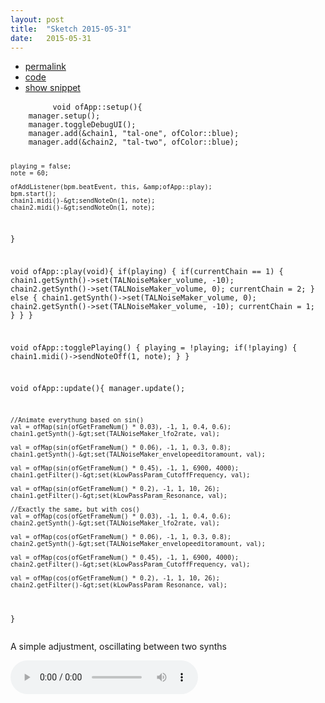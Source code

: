 ```yaml
---
layout: post
title:  "Sketch 2015-05-31"
date:   2015-05-31
---
```

<div class="code">
    <ul>
		<li><a href="{% post_url 2015-05-31-sketch %}">permalink</a></li>
		<li><a href="https://github.com/dailysketches/sketches-2015-07pre/tree/master/2015-05-31">code</a></li>
		<li><a href="#" class="snippet-button">show snippet</a></li>
	</ul>
    <pre class="snippet">
        <code class="cpp">void ofApp::setup(){
    manager.setup();
    manager.toggleDebugUI();
    manager.add(&amp;chain1, "tal-one", ofColor::blue);
    manager.add(&amp;chain2, "tal-two", ofColor::blue);

    playing = false;
    note = 60;
    
    ofAddListener(bpm.beatEvent, this, &amp;ofApp::play);
    bpm.start();
    chain1.midi()-&gt;sendNoteOn(1, note);
    chain2.midi()-&gt;sendNoteOn(1, note);
}

void ofApp::play(void){
    if(playing) {
        if(currentChain == 1) {
            chain1.getSynth()-&gt;set(TALNoiseMaker_volume, -10);
            chain2.getSynth()-&gt;set(TALNoiseMaker_volume, 0);
            currentChain = 2;
        } else {
            chain1.getSynth()-&gt;set(TALNoiseMaker_volume, 0);
            chain2.getSynth()-&gt;set(TALNoiseMaker_volume, -10);
            currentChain = 1;
        }
    }
}

void ofApp::togglePlaying() {
    playing = !playing;
    if(!playing) {
        chain1.midi()-&gt;sendNoteOff(1, note);
    }
}

void ofApp::update(){
    manager.update();
    
    //Animate everythung based on sin()
    val = ofMap(sin(ofGetFrameNum() * 0.03), -1, 1, 0.4, 0.6);
    chain1.getSynth()-&gt;set(TALNoiseMaker_lfo2rate, val);
    
    val = ofMap(sin(ofGetFrameNum() * 0.06), -1, 1, 0.3, 0.8);
    chain1.getSynth()-&gt;set(TALNoiseMaker_envelopeeditoramount, val);
    
    val = ofMap(sin(ofGetFrameNum() * 0.45), -1, 1, 6900, 4000);
    chain1.getFilter()-&gt;set(kLowPassParam_CutoffFrequency, val);
    
    val = ofMap(sin(ofGetFrameNum() * 0.2), -1, 1, 10, 26);
    chain1.getFilter()-&gt;set(kLowPassParam_Resonance, val);
    
    //Exactly the same, but with cos()
    val = ofMap(cos(ofGetFrameNum() * 0.03), -1, 1, 0.4, 0.6);
    chain2.getSynth()-&gt;set(TALNoiseMaker_lfo2rate, val);
    
    val = ofMap(cos(ofGetFrameNum() * 0.06), -1, 1, 0.3, 0.8);
    chain2.getSynth()-&gt;set(TALNoiseMaker_envelopeeditoramount, val);
    
    val = ofMap(cos(ofGetFrameNum() * 0.45), -1, 1, 6900, 4000);
    chain2.getFilter()-&gt;set(kLowPassParam_CutoffFrequency, val);
    
    val = ofMap(cos(ofGetFrameNum() * 0.2), -1, 1, 10, 26);
    chain2.getFilter()-&gt;set(kLowPassParam_Resonance, val);
}</code>
    </pre>
</div>
<p class="description">A simple adjustment, oscillating between two synths</p>
<audio controls>
    <source src="https://github.com/dailysketches/assets-2015-07pre/blob/master/openFrameworks/2015-05-31.mp3?raw=true" type="audio/mpeg">
    Your browser does not support the audio element.
</audio>